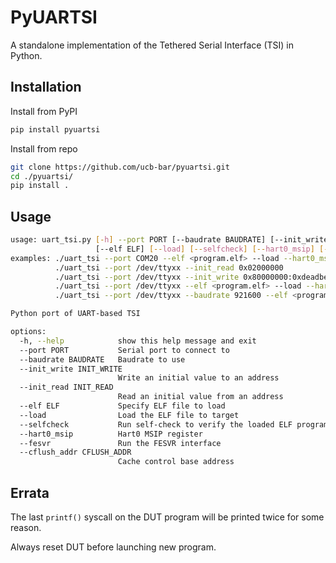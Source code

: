 # PyUARTSI

A standalone implementation of the Tethered Serial Interface (TSI) in Python.


## Installation

Install from PyPI

```bash
pip install pyuartsi
```

Install from repo

```bash
git clone https://github.com/ucb-bar/pyuartsi.git
cd ./pyuartsi/
pip install .
```


## Usage

```bash
usage: uart_tsi.py [-h] --port PORT [--baudrate BAUDRATE] [--init_write INIT_WRITE] [--init_read INIT_READ]
                   [--elf ELF] [--load] [--selfcheck] [--hart0_msip] [--fesvr] [--cflush_addr CFLUSH_ADDR]
examples: ./uart_tsi --port COM20 --elf <program.elf> --load --hart0_msip
          ./uart_tsi --port /dev/ttyxx --init_read 0x02000000
          ./uart_tsi --port /dev/ttyxx --init_write 0x80000000:0xdeadbeef --init_read 0x80000000
          ./uart_tsi --port /dev/ttyxx --elf <program.elf> --load --hart0_msip --fesvr
          ./uart_tsi --port /dev/ttyxx --baudrate 921600 --elf <program.elf> --load --selfcheck --hart0_msip --fesvr --cflush_addr 0x02010200

Python port of UART-based TSI

options:
  -h, --help            show this help message and exit
  --port PORT           Serial port to connect to
  --baudrate BAUDRATE   Baudrate to use
  --init_write INIT_WRITE
                        Write an initial value to an address
  --init_read INIT_READ
                        Read an initial value from an address
  --elf ELF             Specify ELF file to load
  --load                Load the ELF file to target
  --selfcheck           Run self-check to verify the loaded ELF program
  --hart0_msip          Hart0 MSIP register
  --fesvr               Run the FESVR interface
  --cflush_addr CFLUSH_ADDR
                        Cache control base address
```

## Errata

The last `printf()` syscall on the DUT program will be printed twice for some reason.

Always reset DUT before launching new program.

